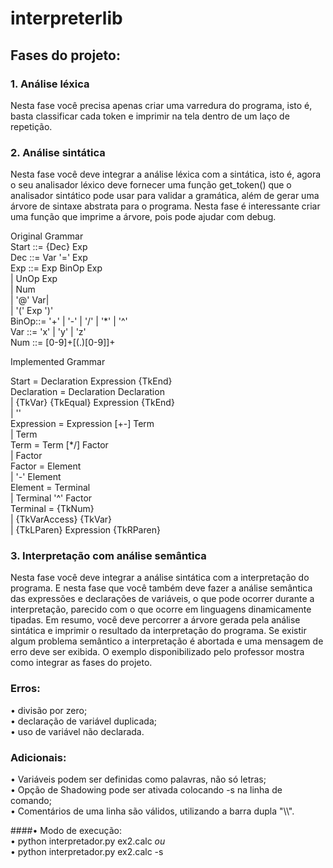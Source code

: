 # interpreterlib

## Fases do projeto:

### 1. Análise léxica
Nesta fase você precisa apenas criar uma varredura do programa, isto é, basta classificar cada token e imprimir na tela dentro de um laço de repetição.

### 2. Análise sintática
Nesta fase você deve integrar a análise léxica com a sintática, isto é, agora o seu analisador léxico deve fornecer uma função get_token() que o analisador sintático pode usar para validar a gramática, além de gerar uma árvore de sintaxe abstrata para o programa. Nesta fase é interessante criar uma função que imprime a árvore, pois pode ajudar com debug.

Original Grammar  
 Start ::= {Dec} Exp  
 Dec  ::= Var '=' Exp  
 Exp  ::= Exp BinOp Exp  
		  | UnOp Exp  
		  | Num  
		  | '@' Var|  
	    | '(' Exp ')'  
 BinOp::= '+' | '-' | '/' | '\*' | '^'  
 Var  ::= 'x' | 'y' | 'z'  
 Num	::= [0-9]+[(.)[0-9]]+  

 Implemented Grammar   

 Start = Declaration Expression {TkEnd}   
 Declaration = Declaration Declaration   
         | {TkVar} {TkEqual} Expression {TkEnd}   
         | ''   
 Expression = Expression [+-] Term   
         | Term   
 Term = Term [\*/] Factor   
         | Factor   
 Factor = Element   
         | '-' Element   
 Element = Terminal   
         | Terminal '^' Factor   
 Terminal = {TkNum}   
         | {TkVarAccess} {TkVar}   
         | {TkLParen} Expression {TkRParen}   


### 3. Interpretação com análise semântica
Nesta fase você deve integrar a análise sintática com a interpretação do programa. E nesta fase que você também deve fazer a análise semântica das expressões e declarações de variáveis, o que pode ocorrer durante a interpretação, parecido com o que ocorre em linguagens dinamicamente tipadas. Em resumo, você deve percorrer a árvore gerada pela análise sintática e imprimir o resultado da interpretação do programa. Se existir algum problema semântico a interpretação é abortada e uma mensagem de erro deve ser exibida. O exemplo disponibilizado pelo professor mostra como integrar as fases do projeto.

### Erros:
• divisão por zero;     
• declaração de variável duplicada;     
• uso de variável não declarada.     

### Adicionais:
• Variáveis podem ser definidas como palavras, não só letras;   
• Opção de Shadowing pode ser ativada colocando -s na linha de comando;   
• Comentários de uma linha são válidos, utilizando a barra dupla "\\\\".   

####• Modo de execução:   
• python interpretador.py ex2.calc *ou*        
• python interpretador.py ex2.calc -s   
